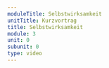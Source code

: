 ```yaml
---
moduleTitle: Selbstwirksamkeit
unitTitle: Kurzvortrag
title: Selbstwirksamkeit
module: 3
unit: 0
subunit: 0
type: video
---
```




<!-- 1. Motivation kurz nochmal erklären -> Auf Diagramm eingehen. 
2. Motiviert sein ist gut für eine Handlung weil
	* Better learning outcomes
	* Perform better on standardized tests
	* More engaged

## Key findings

* Intrinsische Gründe zu lernen sind am stärksten. Menschen möchten Kompetenz aufbauen und Probleme lösen können. 
* Lernende halten Handlungen aufrecht, wenn die Challenge nicht zu schwierig und nicht zu einfach ist und wenn Sie einen Wert und nutzen in Ihrem Lernen sehen
* Wenn Lernende Lernen als Ziel haben, wählen sie kommplexere Probleme und halten länger durch als Menschen, die Leistung als Ziel haben.
* Lehrende können Motivation unterstützen, wenn Sie den Fokus auf das Lernen und weniger die Leistung legen. 

## Theoretical Perspectives

### Behaviorbased theories of learning

* Reinforcement
* Lernende passiv im Lernprozess
* Unterschiede zwischen Menschen waren das Thema. 

### Cognitive Theories

* Aktive Rolle im Lernprozess
* Soziale Interaktionen (kollaboratives Lernen); Zielsetung, Aufrechterhaltung von Handlungen. 
* motivation ein emergenter Prozess: Entwickelt sich und kann sich ändern. 
* Mindset zentral: Annahmen, Werte und Überzeugungen über einen selbst -> e.g. Intelligenz (fixed vs. growth mindset) -> performance vs. mastery


## Theorien

* Selbstwirksamkeit: Wenn ich glaube, dass ich etwas schaffe, verwende ich mehr Aufwand darauf.
	* Passende Probleme setzen
	* Subziele setzen
	* Information über den Fortschritt geben
	* Selbstattribution spielt auch eine Rolle: Stereotype threat

* Values
	* Expectancy-value theories
	* Ist etwas, nützlich, wichtig, interesant, wert
	* Wer eine höhere Expectancy-Value hat, investiert mehr Aufwand und hat bessere Leistungen
	* Hier ein Beispiel finden lassen. 

* Interest
	* Personal und situational interest
	* Personal is stable
	* situational not stable spontanesous -> malleable
	* Interest -> goal orientation -> tasks -> learning outcomes
	* Fördern: Feedback that supports attention, own interest by teacher, possitive affect in learning contexts
	* Vlt. hier Beipsiel für TExt bringen

Intrinsische Motivation
	* Autonomie, Komptenz und soziale eingebundenheit
	* Intrinsische Motivation wird von diesen drei gefördert
	* external rewards can be important for motivation, but might be harmful
	* intrinsic motivatoin might be undermined by external rewards -> cause autonomy + contorl are comprmised
	* benefits of external rewards: incentives reduce engagment afterwards, but not necessarily. + praise and reward can  help engagement and persistence. provided they do not undermine autonomy and control
	* what you praise is important!
	* rewards inherent in the achievemnt can boost intrinsich motivation -> video games
	* but a better understanding is needed

Goals
	* Learners may not be always concscious of goals
	* Clear and specific goals have a positive effect on performance 
	* Mastery goals / performance goals / performance-approach (self-presentation goals + normative goals)/ perofrmance-avoidance goals
	* STalbe over the school years, sensitive to change when chaning educational setting
	* Hier Grafik 6-1 ganz gut


## Teachers influence

* Learner goals should overlap with learner goals. 
* Not always easy to get the learners goals
* Future identities

## Social and Cultural influences on motivation

* individualistc vs. collective goals (gaining social approval -> avoid incompetence)
* Asian people have a stronger performance-avoidance goal
* it is malleable. 
* Social identidy: Belonging and esteem in reference group (hier Beispiel aus Filmen bringen) see Nasir and McKinney
* stereotype threat: underperformance in cognitive taskss -> afriacn amerian and latino are most studied -> heighteing anxiety -> robs working memory resources. -> a cue is necessary -> kreuzchen setzen geschlecht (gresky et al. 2005)


## Conlusions am Ende

 -->